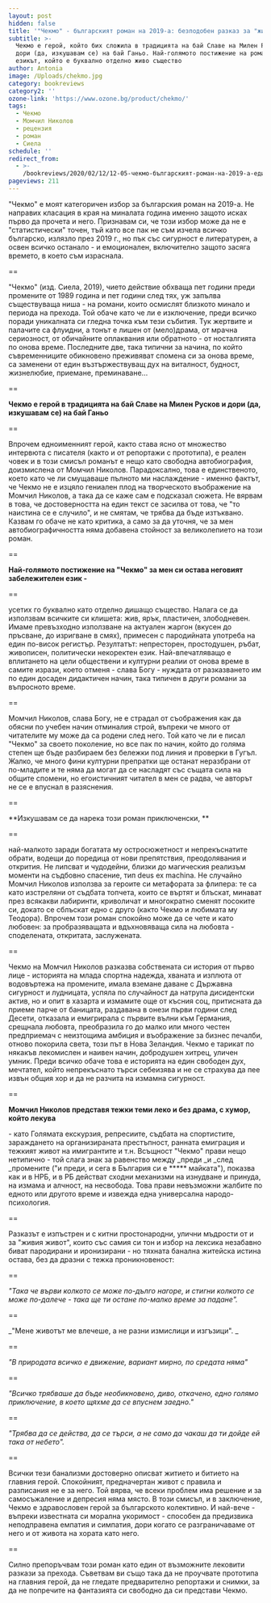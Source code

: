 ```yaml
---
layout: post
hidden: false
title: '"Чекмо" - българският роман на 2019-а: безподобен разказ за "живия живот"'
subtitle: >-
  Чекмо е герой, който бих сложила в традицията на бай Славе на Милен Русков и
  дори (да, изкушавам се) на бай Ганьо. Най-голямото постижение на романа е
  езикът, който е буквално отделно живо същество
author: Antonia
image: /Uploads/chekmo.jpg
category: bookreviews
category2: ''
ozone-link: 'https://www.ozone.bg/product/chekmo/'
tags:
  - Чекмо
  - Момчил Николов
  - рецензия
  - роман
  - Сиела
schedule: ''
redirect_from:
  - >-
    /bookreviews/2020/02/12/12-05-чекмо-българският-роман-на-2019-а-един-разказ-за-живия-живот
pageviews: 211
---
```

"Чекмо" е моят категоричен избор за българския роман на 2019-а. Не направих класация в края на миналата година именно защото исках първо да прочета и него. Признавам си, че този избор може да не е "статистически" точен, тъй като все пак не съм изчела всичко българско, излязло през 2019 г., но пък със сигурност е литературен, а освен всичко останало - и емоционален, включително защото засяга времето, в което съм израснала. 

\==

"Чекмо" (изд. Сиела, 2019), чието действие обхваща пет години преди промените от 1989 година и пет години след тях, уж запълва съществуваща ниша - на романи, които осмислят близкото минало и периода на прехода. Той обаче като че ли е изключение, преди всичко поради уникалната си гледна точка към тези събития. Тук жертвите и палачите са флуидни, а тонът е лишен от (мело)драма, от мрачна сериозност, от обичайните оплаквания или обратното - от носталгията по онова време. Последните две, така типични за начина, по който съвременниците обикновено преживяват спомена си за онова време, са заменени от един възтържествуващ дух на виталност, будност, жизнелюбие, приемане, преминаване...

\==

**Чекмо е герой в традицията на бай Славе на Милен Русков и дори (да, изкушавам се) на бай Ганьо**

\==

Впрочем едноименният герой, както става ясно от множество интервюта с писателя (както и от репортажи с прототипа), е реален човек и в този смисъл романът е нещо като свободна автобиография, доизмислена от Момчил Николов. Парадоксално, това е единственото, което като че ли смущаваше пълното ми наслаждение - именно фактът, че Чекмо не е изцяло гениален плод на творческото въображение на Момчил Николов, а така да се каже сам е подсказал сюжета. Не вярвам в това, че достоверността на един текст се засилва от това, че "то наистина се е случило", и не смятам, че трябва да бъде изтъквано. Казвам го обаче не като критика, а само за да уточня, че за мен автобиографичността няма добавена стойност за великолепието на този роман.

\==

**Най-голямото постижение на "Чекмо" за мен си остава неговият забележителен език -**

\==

усетих го буквално като отделно дишащо същество. Налага се да използвам всичките си клишета: жив, ярък, пластичен, злободневен. Имаме превъзходно използване на актуален жаргон (вкусен до пръсване, до изригване в смях), примесен с пародийната употреба на един по-висок регистър. Резултатът: непресторен, простодушен, ръбат, живописен, политически некоректен език. Най-впечатляващо е вплитането на цели обществени и културни реалии от онова време в самите изрази, което отменя - слава Богу - нуждата от разказването им по един досаден дидактичен начин, така типичен в други романи за въпросното време. 

\==

Момчил Николов, слава Богу, не е страдал от съображения как да обясни по учебен начин отминалия строй, въпреки че много от читателите му може да са родени след него. Той като че ли е писал "Чекмо" за своето поколение, но все пак по начин, който до голяма степен ще бъде разбираем без бележки под линия и проверки в Гугъл. Жалко, че много фини културни препратки ще останат неразбрани от по-младите и те няма да могат да се насладят със същата сила на общите спомени, но егоистичният читател в мен се радва, че авторът не се е впуснал в разяснения. 

\==

**Изкушавам се да нарека този роман приключенски, **

\==

най-малкото заради богатата му остросюжетност и непрекъснатите обрати, водещи до поредица от нови препятствия, преодолявания и открития. Не липсват и чудодейни, близки до магическия реализъм моменти на съдбовно спасение, тип deus ex machina. Не случайно Момчил Николов използва за героите си метафората за флипера: те са като изстреляни от съдбата топчета, които се въртят и блъскат, минават през всякакви лабиринти, криволичат и многократно сменят посоките си, докато се сблъскат едно с друго (както Чекмо и любимата му Теодора). Впрочем този роман спокойно може да се чете и като любовен: за пробразяващата и вдъхновяваща сила на любовта - споделената, откритата, заслужената. 

\==

Чекмо на Момчил Николов разказва собствената си история от първо лице - историята на млада спортна надежда, хваната и изплюта от водовъртежа на промените, имала вземане даване с Държавна сигурност и лудницата, успяла по случайност да натрупа дисидентски актив, но и опит в хазарта и измамите още от късния соц, притисната да приеме парче от баницата, раздавана в онези първи години след Десети, отказала и емигрирала с първите вълни към Германия, срещнала любовта, преобразила го до малко или много честен предприемач с неизтощима амбиция и въображение за бизнес печалби, отново покорила света, този път в Нова Зеландия. Чекмо е тарикат по някакъв лекомислен и наивен начин, добродушен хитрец, уличен умник. Преди всичко обаче това е историята на един свободен дух, мечтател, който непрекъснато търси себеизява и не се страхува да пее извън общия хор и да не разчита на измамна сигурност. 

\==

**Момчил Николов представя тежки теми леко и без драма, с хумор, който лекува**

\- като Голямата екскурзия, репресиите, съдбата на спортистите, зараждането на организираната престъпност, ранната емиграция и тежкият живот на имигрантите и т.н. Всъщност "Чекмо" прави нещо нетипично - той слага знак за равенство между _преди _и _след _промените ("и преди, и сега в България си е \*\*\*\** майката"), показва как и в НРБ, и в РБ действат сходни механизми на изнудване и принуда, на измама и алчност, на несвобода. Това прави невъзможни жалбите по едното или другото време и  извежда една универсална народо-психология.

\== 

Разказът е изпъстрен и с китни простонародни, улични мъдрости от и за "живия живот", които със самия си тон и избор на лексика незабавно биват пародирани и иронизирани - но тяхната банална житейска истина остава, без да дразни с тежка проникновеност:

\==

_"Така че върви колкото се може по-дълго нагоре, и стигни колкото се може по-далече - така ще ти остане по-малко време за падане"._

\==

_"Мене животът ме влечеше, а не разни измислици и изгъзици". _

\==

_"В природата всичко е движение, вариант мирно, по средата няма"_

\==

_"Всичко трябваше да бъде необикновено, диво, откачено, едно голямо приключение, в което щяхме да се впуснем заедно."_

\==

_"Трябва да се действа, да се търси, а не само да чакаш да ти дойде ей така от небето"._

\==

Всички тези банализми достоверно описват житието и битието на главния герой. Спокойният, предначертан живот с правила и разписания не е за него. Той вярва, че всеки проблем има решение и за самосъжаление и депресия няма място. В този смисъл, и в заключение, Чекмо е здравословен герой за българското колективно. И най-вече - въпреки известната си морална укоримост - способен да предизвика неподправена емпатия и симпатия, дори когато се разграничаваме от него и от живота на хората като него.

\==

Силно препоръчвам този роман като един от възможните лековити разкази за прехода. Съветвам ви също така да не проучвате прототипа на главния герой, да не гледате предварително репортажи и снимки, за да не попречите на фантазията си свободно да си представи Чекмо.
